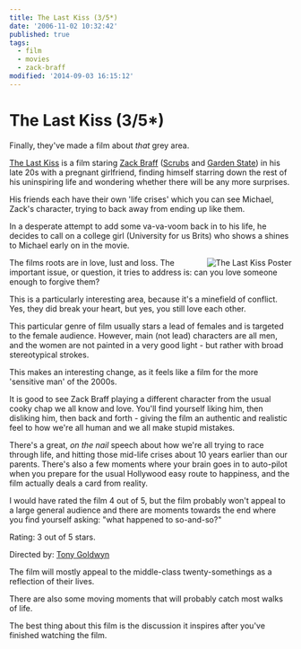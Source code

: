 ```yaml
---
title: The Last Kiss (3/5*)
date: '2006-11-02 10:32:42'
published: true
tags:
  - film
  - movies
  - zack-braff
modified: '2014-09-03 16:15:12'
---
```

# The Last Kiss (3/5*)

Finally, they've made a film about *that* grey area.

<a class="item fn url" href="http://imdb.com/title/tt0434139/">The Last Kiss</a> is a film staring [Zack Braff][zb] ([Scrubs][scrubs] and [Garden State][gs]) in his late 20s with a pregnant girlfriend, finding himself starring down the rest of his uninspiring life and wondering whether there will be any more surprises.

His friends each have their own 'life crises' which you can see Michael, Zack's character, trying to back away from ending up like them.

In a desperate attempt to add some va-va-voom back in to his life, he decides to call on a college girl (University for us Brits) who shows a shines to Michael early on in the movie.

[zb]: http://imdb.com/name/nm0103785/
[gs]: http://imdb.com/title/tt0333766/
[scrubs]: http://imdb.com/title/tt0285403/


<!--more-->

<img alt="The Last Kiss Poster" style="float: right; padding-left: 20px" src="http://remysharp.com/wp-content/uploads/2006/11/the_last_kiss_poster.jpg" />
The films roots are in love, lust and loss.  The important issue, or question, it tries to address is: can you love someone enough to forgive them?

This is a particularly interesting area, because it's a minefield of conflict.  Yes, they did break your heart, but yes, you still love each other.

This particular genre of film usually stars a lead of females and is targeted to the female audience.  However, main (not lead) characters are all men, and the women are not painted in a very good light - but rather with broad stereotypical strokes.

This makes an interesting change, as it feels like a film for the more 'sensitive man' of the 2000s.

It is good to see Zack Braff playing a different character from the usual cooky chap we all know and love.  You'll find yourself liking him, then disliking him, then back and forth - giving the film an authentic and realistic feel to how we're all human and we all make stupid mistakes.

There's a great, *on the nail* speech about how we're all trying to race through life, and hitting those mid-life crises about 10 years earlier than our parents.  There's also a few moments where your brain goes in to auto-pilot when you prepare for the usual Hollywood easy route to happiness, and the film actually deals a card from reality.

I would have rated the film 4 out of 5, but the film probably won't appeal to a large general audience and there are moments towards the end where you find yourself asking: "what happened to so-and-so?"

Rating: <span class="rating">3</span> out of 5 stars.

Directed by: [Tony Goldwyn](http://imdb.com/name/nm0001282/)
<div class="summary">The film will mostly appeal to the middle-class twenty-somethings as a reflection of their lives.

There are also some moving moments that will probably catch most walks of life.

The best thing about this film is the discussion it inspires after you've finished watching the film.</div>
